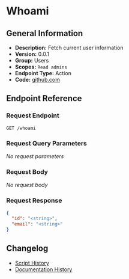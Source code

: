 <!-- BEGIN GENERATED CONTENT -->
# Whoami

## General Information

- **Description:** Fetch current user information
- **Version:** 0.0.1
- **Group:** Users
- **Scopes:** `Read admins`
- **Endpoint Type:** Action
- **Code:** [github.com](https://github.com/NangoHQ/integration-templates/tree/main/integrations/intercom/actions/whoami.ts)


## Endpoint Reference

### Request Endpoint

`GET /whoami`

### Request Query Parameters

_No request parameters_

### Request Body

_No request body_

### Request Response

```json
{
  "id": "<string>",
  "email": "<string>"
}
```

## Changelog

- [Script History](https://github.com/NangoHQ/integration-templates/commits/main/integrations/intercom/actions/whoami.ts)
- [Documentation History](https://github.com/NangoHQ/integration-templates/commits/main/integrations/intercom/actions/whoami.md)

<!-- END  GENERATED CONTENT -->

